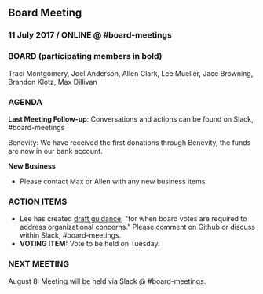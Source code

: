 ## Board Meeting
### 11 July 2017 / ONLINE @ #board-meetings

### BOARD (participating members in bold)
Traci Montgomery, Joel Anderson, Allen Clark, Lee Mueller, Jace Browning, Brandon Klotz, Max Dillivan

### AGENDA

**Last Meeting Follow-up**: Conversations and actions can be found on Slack, #board-meetings

Benevity: We have received the first donations through Benevity, the funds are now in our bank account.

**New Business**

- Please contact Max or Allen with any new business items.

### ACTION ITEMS

- Lee has created [draft guidance](https://github.com/citizenlabsgr/community/blob/master/governance/stacks/board_decisions.md), "for when board votes are required to address organizational concerns." Please comment on Github or discuss within Slack, #board-meetings.
- **VOTING ITEM:** Vote to be held on Tuesday.


### NEXT MEETING

August 8: Meeting will be held via Slack @ #board-meetings.
